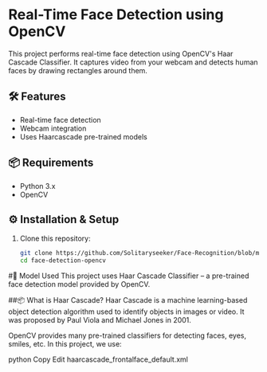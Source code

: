 # Real-Time Face Detection using OpenCV

This project performs real-time face detection using OpenCV's Haar Cascade Classifier. It captures video from your webcam and detects human faces by drawing rectangles around them.

## 🛠️ Features

- Real-time face detection
- Webcam integration
- Uses Haarcascade pre-trained models

## 📦 Requirements

- Python 3.x
- OpenCV

## ⚙️ Installation & Setup

1. Clone this repository:
   ```bash
   git clone https://github.com/Solitaryseeker/Face-Recognition/blob/main/Face%20Recognition.ipynb
   cd face-detection-opencv


#🧠 Model Used
This project uses Haar Cascade Classifier – a pre-trained face detection model provided by OpenCV.

##📦 What is Haar Cascade?
Haar Cascade is a machine learning-based object detection algorithm used to identify objects in images or video. It was proposed by Paul Viola and Michael Jones in 2001.

OpenCV provides many pre-trained classifiers for detecting faces, eyes, smiles, etc. In this project, we use:

python
Copy
Edit
haarcascade_frontalface_default.xml
